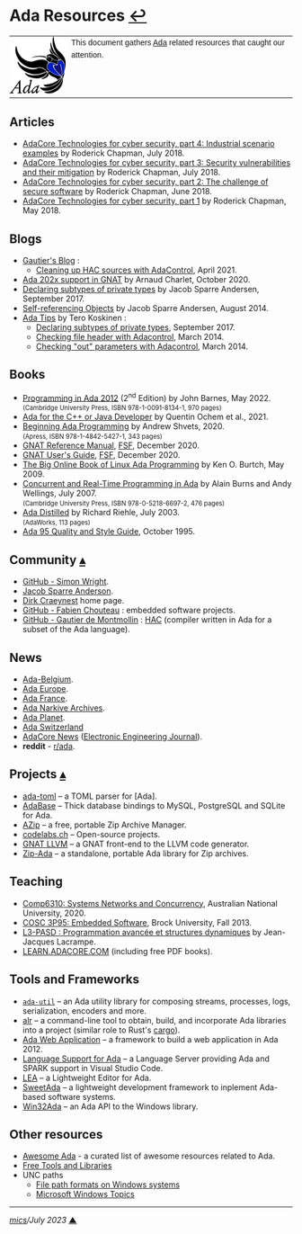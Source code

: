 # <span id="top">Ada Resources</span> <span style="size:25%;"><a href="README.md">↩</a></span>

<table style="font-family:Helvetica,Arial;line-height:1.6;">
  <tr>
  <td style="border:0;padding:0 10px 0 0;min-width:100px;"><a href="https://www.adacore.com/" rel="external"><img style="border:0;" src="./docs/images/adamascot.png" width="100" alt="Ada project"/></a></td>
  <td style="border:0;padding:0;vertical-align:text-top;">This document gathers <a href="https://www.adacore.com/" rel="external">Ada</a> related resources that caught our attention.
  </td>
  </tr>
</table>

## <span id="articles">Articles</span>

- [AdaCore Technologies for cyber security, part 4: Industrial scenario examples][article_chapman4] by Roderick Chapman, July 2018.
- [AdaCore Technologies for cyber security, part 3: Security vulnerabilities and their mitigation][article_chapman3] by Roderick Chapman, July 2018.
- [AdaCore Technologies for cyber security, part 2: The challenge of secure software][article_chapman2] by Roderick Chapman, June 2018.
- [AdaCore Technologies for cyber security, part 1][article_chapman1] by Roderick Chapman, May 2018.

## <span id="blogs">Blogs</span>

- [Gautier's Blog](https://gautiersblog.blogspot.com/search/label/Ada) :
  - [Cleaning up HAC sources with AdaControl](https://gautiersblog.blogspot.com/2021/04/cleaning-up-hac-sources-with-adacontrol.html), April 2021.
- [Ada 202x support in GNAT](https://blog.adacore.com/ada-202x-support-in-gnat) by Arnaud Charlet, October 2020.
- [Declaring subtypes of private types](https://ada.tips/declaring-subtypes-of-private-types.html) by Jacob Sparre Andersen, September 2017.
- [Self-referencing Objects](https://ada.tips/self-referencing-objects.html) by Jacob Sparre Andersen, August 2014.
- [Ada Tips](https://ada.tips/) by Tero Koskinen :
  - [Declaring subtypes of private types](https://ada.tips/declaring-subtypes-of-private-types.html), September 2017.
  - [Checking file header with Adacontrol](https://ada.tips/checking-file-header-with-adacontrol.html), March 2014.
  - [Checking "out" parameters with Adacontrol](https://ada.tips/checking-out-parameters-with-adacontrol.html), March 2014.

## <span id="books">Books</span>

- [Programming in Ada 2012][book_barnes_2nd] (2<sup>nd</sup> Edition) by John Barnes, May 2022.<br/><span style="font-size:80%;">(Cambridge University Press, ISBN 978-1-0091-8134-1, 970 pages)</span>
- [Ada for the C++ or Java Developer][book_ochem] by Quentin Ochem et al., 2021.
- [Beginning Ada Programming][book_shvets] by Andrew Shvets, 2020.<br/><span style="font-size:80%;">(Apress, ISBN 978-1-4842-5427-1, 343 pages)</span>
- [GNAT Reference Manual](https://gcc.gnu.org/onlinedocs/), [FSF](https://www.fsf.org/), December 2020.
- [GNAT User's Guide](https://gcc.gnu.org/onlinedocs/), [FSF](https://www.fsf.org/), December 2020.
- [The Big Online Book of Linux Ada Programming][book_burtch] by Ken O. Burtch, May 2009.
- [Concurrent and Real-Time Programming in Ada][book_burns] by Alain Burns and Andy Wellings, July 2007.<br/><span style="font-size:80%;">(Cambridge University Press, ISBN 978-0-5218-6697-2, 476 pages)</span>
- [Ada Distilled][book_riehle] by Richard Riehle, July 2003.<br/><span style="font-size:80%;">(AdaWorks, 113 pages)
- [Ada 95 Quality and Style Guide][book_adaic], October 1995.
<!--
 [Programming in Ada 2012][book_barnes] by John Barnes, 2012.<br/><span style="font-size:80%;">(Cambridge University Press, ISBN 978-1-1074-2481-4, 970 pages)</span>
 -->

## <span id="community">Community</span> [**&#x25B4;**](#top)

- [GitHub - Simon Wright](https://github.com/simonjwright).
- [Jacob Sparre Anderson](http://www.jacob-sparre.dk/).
- [Dirk Craeynest](https://people.cs.kuleuven.be/~dirk.craeynest/) home page.
- [GitHub - Fabien Chouteau](https://github.com/Fabien-Chouteau) : embedded software projects.
- [GitHub - Gautier de Montmollin](https://github.com/zertovitch) : [HAC](https://hacadacompiler.sourceforge.io/) (compiler written in Ada for a subset of the Ada language).

## <span id="news">News</span>

- [Ada-Belgium](https://people.cs.kuleuven.be/~dirk.craeynest/ada-belgium/).
- [Ada Europe](http://www.ada-europe.org/).
- [Ada France](https://www.ada-france.org/).
- [Ada Narkive Archives](https://comp.lang.ada.narkive.com/).
- [Ada Planet](https://www.laeran.pl/adaplanet/i/).
- [Ada Switzerland](https://www.ada-switzerland.ch/)
- [AdaCore News](https://www.eejournal.com/?s=AdaCore) ([Electronic Engineering Journal](https://www.eejournal.com/)).
- **reddit** - [r/ada](https://www.reddit.com/r/ada/).

## <span id="projects">Projects</span> [**&#x25B4;**](#top)

- [ada-toml](https://github.com/pmderodat/ada-toml) &ndash; a TOML parser for [Ada].
- [AdaBase](https://github.com/jrmarino/AdaBase) &ndash; Thick database bindings to MySQL, PostgreSQL and SQLite for Ada.
- [AZip](https://github.com/zertovitch/azip) &ndash; a free, portable Zip Archive Manager.
- [codelabs.ch](https://git.codelabs.ch/) &ndash; Open-source projects.
- [GNAT LLVM][project_gnat_llvm] &ndash; a GNAT front-end to the LLVM code generator.
- [Zip-Ada][project_zip_ada] &ndash; a standalone, portable Ada library for Zip archives.

## <span id="teaching">Teaching</span>

- [Comp6310: Systems Networks and Concurrency](https://cs.anu.edu.au/courses/comp6310/), Australian National University, 2020.
- [COSC 3P95: Embedded Software](https://www.cosc.brocku.ca/Offerings/3P95/), Brock University, Fall 2013.
- [L3-PASD : Programmation avancée et structures dynamiques][course_lacrampe] by Jean-Jacques Lacrampe.
- [LEARN.ADACORE.COM](https://learn.adacore.com/) (including free PDF books).

## <span id="tools">Tools and Frameworks</span>

- [`ada-util`](https://github.com/stcarrez/ada-util) &ndash; an Ada utility library for composing streams, processes, logs, serialization, encoders and more.
- [alr][tool_alire] &ndash; a command-line tool  to obtain, build, and incorporate Ada libraries into a project (similar role to Rust's [cargo](https://doc.rust-lang.org/cargo/commands/cargo.html)).
- [Ada Web Application](https://github.com/stcarrez/ada-awa) &ndash; a framework to build a web application in Ada 2012.
- [Language Support for Ada](https://marketplace.visualstudio.com/items?itemName=AdaCore.ada) &ndash; a Language Server providing Ada and SPARK support in Visual Studio Code.
- [LEA][tool_lea] &ndash; a Lightweight Editor for Ada.
- [SweetAda](https://www.sweetada.org/) &ndash; a lightweight development framework to inplement Ada-based software systems.
- [Win32Ada](https://github.com/AdaCore/win32ada) &ndash; an Ada API to the Windows library.

## <span id="others">Other resources</span>

- [Awesome Ada](https://github.com/ohenley/awesome-ada) - a curated list of awesome resources related to Ada.
- [Free Tools and Libraries](https://www.adaic.org/ada-resources/tools-libraries/)
- UNC paths
  - [File path formats on Windows systems](https://learn.microsoft.com/en-us/dotnet/standard/io/file-path-formats)
  - [Microsoft Windows Topics](hhttps://docs.adacore.com/gnat_ugn-docs/html/gnat_ugn/gnat_ugn/platform_specific_information.html#using-a-network-installation-of-gnats)

***

*[mics](https://lampwww.epfl.ch/~michelou/)/July 2023* [**&#9650;**](#top)
<span id="bottom">&nbsp;</span>

<!-- link refs -->

[article_chapman1]: http://www.embeddedcomputing.com/technology/security/software-security/adacore-technologies-for-cyber-security-part-1
[article_chapman2]: http://www.embeddedcomputing.com/technology/software-and-os/adacore-technologies-for-cyber-security-part-2-the-challenge-of-secure-software
[article_chapman3]: https://www.embeddedcomputing.com/technology/software-and-os/adacore-technologies-for-cyber-security-part-3-languages-tools-and-technologies
[article_chapman4]: https://www.embeddedcomputing.com/technology/software-and-os/adacore-technologies-for-cyber-security-part-4-industrial-scenario-examples
[book_adaic]: https://www.adaic.org/resources/add_content/docs/95style/html/cover.html
[book_barnes]: https://www.cambridge.org/gb/academic/subjects/computer-science/software-engineering-and-development/programming-ada-2012
[book_barnes_2nd]: https://www.cambridge.org/ch/academic/subjects/computer-science/software-engineering-and-development/programming-ada-2012-preview-ada-2022-2nd-edition?format=PB
[book_burtch]: http://www.pegasoft.ca/resources/boblap/book.html
[book_burns]: https://www.cambridge.org/gb/academic/subjects/computer-science/programming-languages-and-applied-logic/concurrent-and-real-time-programming-ada
[book_lrm]: https://www.ada-europe.org/resources/online/
[book_ochem]: https://learn.adacore.com/courses/Ada_For_The_CPP_Java_Developer/
[book_riehle]: http://www.adapower.com/pdfs/
[book_shvets]: https://www.apress.com/gp/book/9781484254271
[course_lacrampe]: http://jeanjacques.lacrampe.free.fr/webada/l3-pasd/
[project_gnat_llvm]: https://github.com/AdaCore/gnat-llvm
[project_zip_ada]: https://unzip-ada.sourceforge.io/
[tool_alire]: https://github.com/alire-project/alire
[tool_lea]: https://sourceforge.net/projects/l-e-a/
